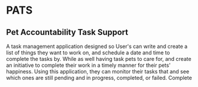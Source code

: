<h1>PATS</h1>
<h2>Pet Accountability Task Support</h2>
<p>
  A task management application designed so User's can write and create a list of things they want to work on, and schedule a date and time to complete the tasks by. 
  While as well having task pets to care for, and create an initiative to complete their work in a timely manner for their pets' happiness. Using this application, they can monitor their tasks that and see which ones are still pending and in progress, completed, or failed. Complete
</p>
